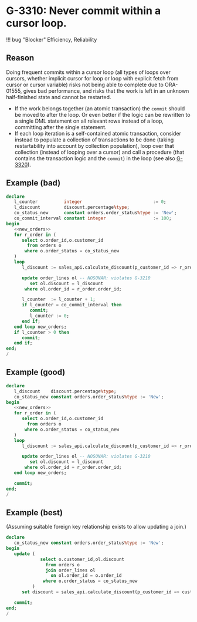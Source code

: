 # G-3310: Never commit within a cursor loop.

!!! bug "Blocker"
    Efficiency, Reliability

## Reason

Doing frequent commits within a cursor loop (all types of loops over cursors, whether implicit cursor for loop or loop with explicit fetch from cursor or cursor variable) risks not being able to complete due to ORA-01555, gives bad performance, and risks that the work is left in an unknown half-finished state and cannot be restarted.

* If the work belongs together (an atomic transaction) the `commit` should be moved to after the loop. Or even better if the logic can be rewritten to a single DML statement on all relevant rows instead of a loop, committing after the single statement.
* If each loop iteration is a self-contained atomic transaction, consider instead to populate a collection of transactions to be done (taking restartability into account by collection population), loop over that collection (instead of looping over a cursor) and call a procedure (that contains the transaction logic and the `commit`) in the loop (see also [G-3320](../../../../4-language-usage/3-dml-and-sql/3-transaction-control/g-3320)).


## Example (bad)

``` sql
declare
   l_counter          integer                           := 0;
   l_discount         discount.percentage%type;
   co_status_new      constant orders.order_status%type := 'New';
   co_commit_interval constant integer                  := 100;
begin
   <<new_orders>>
   for r_order in (
      select o.order_id,o.customer_id
        from orders o
       where o.order_status = co_status_new
   )
   loop
      l_discount := sales_api.calculate_discount(p_customer_id => r_order.customer_id);

      update order_lines ol -- NOSONAR: violates G-3210
         set ol.discount = l_discount
       where ol.order_id = r_order.order_id;

      l_counter  := l_counter + 1;
      if l_counter = co_commit_interval then
         commit;
         l_counter := 0;
      end if;
   end loop new_orders;
   if l_counter > 0 then
      commit;
   end if;
end;
/
```

## Example (good)

``` sql
declare
   l_discount    discount.percentage%type;
   co_status_new constant orders.order_status%type := 'New';
begin
   <<new_orders>>
   for r_order in (
      select o.order_id,o.customer_id
        from orders o
       where o.order_status = co_status_new
   )
   loop
      l_discount := sales_api.calculate_discount(p_customer_id => r_order.customer_id);

      update order_lines ol -- NOSONAR: violates G-3210
         set ol.discount = l_discount
       where ol.order_id = r_order.order_id;
   end loop new_orders;

   commit;
end;
/
```

## Example (best)

(Assuming suitable foreign key relationship exists to allow updating a join.)

``` sql
declare
   co_status_new constant orders.order_status%type := 'New';
begin
   update (
             select o.customer_id,ol.discount
               from orders o
               join order_lines ol
                 on ol.order_id = o.order_id
              where o.order_status = co_status_new
          )
      set discount = sales_api.calculate_discount(p_customer_id => customer_id);

   commit;
end;
/
```